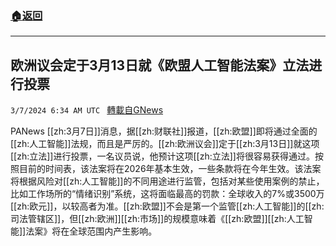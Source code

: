 ###  [:house:返回](README.md)
---


## 欧洲议会定于3月13日就《欧盟人工智能法案》立法进行投票
`3/7/2024 6:34 AM UTC ` [轉載自GNews](https://gnews.org/articles/2373043)

PANews [[zh:3月7日]]消息，据[[zh:财联社]]报道，[[zh:欧盟]]即将通过全面的[[zh:人工智能]]法规，而且是严厉的。[[zh:欧洲议会]]定于[[zh:3月13日]]就这项[[zh:立法]]进行投票，一名议员说，他预计这项[[zh:立法]]将很容易获得通过。按照目前的时间表，该法案将在2026年基本生效，一些条款将在今年生效。该法案将根据风险对[[zh:人工智能]]的不同用途进行监管，包括对某些使用案例的禁止，比如工作场所的“情绪识别”系统，这将面临最高的罚款：全球收入的7%或3500万[[zh:欧元]]，以较高者为准。[[zh:欧盟]]不会是第一个监管[[zh:人工智能]]的[[zh:司法管辖区]]，但[[zh:欧洲]][[zh:市场]]的规模意味着《[[zh:欧盟]][[zh:人工智能]]法案》将在全球范围内产生影响。
